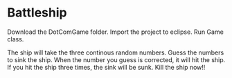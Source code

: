 # Battleship
Download the DotComGame folder. 
Import the project to eclipse.
Run Game class.

The ship will take the three continous random numbers.
Guess the numbers to sink the ship.
When the number you guess is corrected, it will hit the ship. 
If you hit the ship three times, the sink will be sunk.
Kill the ship now!!
